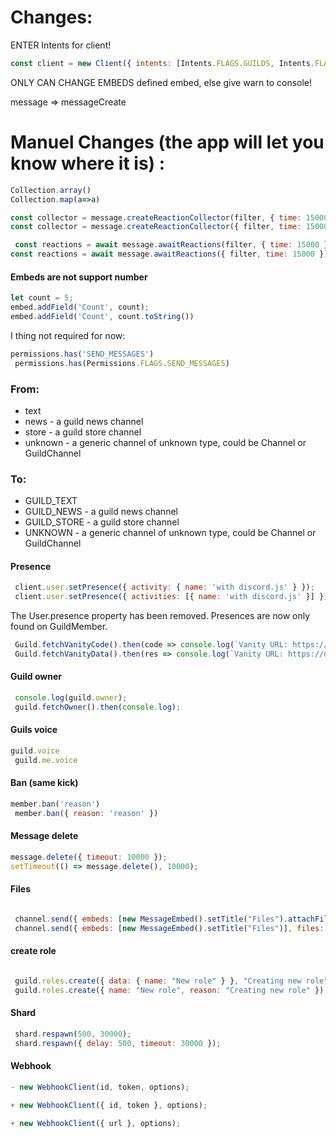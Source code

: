 # Changes:
ENTER Intents for client!


```js
const client = new Client({ intents: [Intents.FLAGS.GUILDS, Intents.FLAGS.GUILD_MESSAGES, Intents.FLAGS.GUILD_MEMBERS, Intents.FLAGS.GUILD_PRESENCES, Intents.FLAGS.GUILD_WEBHOOKS, Intents.FLAGS.GUILD_MESSAGE_REACTIONS, Intents.FLAGS.DIRECT_MESSAGES] });
```

ONLY CAN CHANGE EMBEDS defined embed, else give warn to console!

message => messageCreate

# Manuel Changes (the app will let you know where it is) :

```js
Collection.array()
Collection.map(a=>a)
```


```js
const collector = message.createReactionCollector(filter, { time: 15000 });
const collector = message.createReactionCollector({ filter, time: 15000 });

 const reactions = await message.awaitReactions(filter, { time: 15000 });
const reactions = await message.awaitReactions({ filter, time: 15000 });
```


#### Embeds are not support number
```js
let count = 5;
embed.addField('Count', count);
embed.addField('Count', count.toString())
```

I thing not required for now:
```js
permissions.has('SEND_MESSAGES')
 permissions.has(Permissions.FLAGS.SEND_MESSAGES) 

```

### From:
- text 
- news - a guild news channel
- store - a guild store channel
- unknown - a generic channel of unknown type, could be Channel or GuildChannel
### To:
- GUILD_TEXT
- GUILD_NEWS - a guild news channel
- GUILD_STORE - a guild store channel
- UNKNOWN - a generic channel of unknown type, could be Channel or GuildChannel

#### Presence
```js
 client.user.setPresence({ activity: { name: 'with discord.js' } });
 client.user.setPresence({ activities: [{ name: 'with discord.js' }] });
```
The User.presence property has been removed. Presences are now only found on GuildMember.

```js
 Guild.fetchVanityCode().then(code => console.log(`Vanity URL: https://discord.gg/${code}`));
 Guild.fetchVanityData().then(res => console.log(`Vanity URL: https://discord.gg/${res.code} with ${res.uses} uses`));

```

#### Guild owner 
```js
 console.log(guild.owner);
 guild.fetchOwner().then(console.log);
```

#### Guils voice
```js
guild.voice
 guild.me.voice
```

#### Ban (same kick)
```js
member.ban('reason')
 member.ban({ reason: 'reason' })

```

#### Message delete
```js
message.delete({ timeout: 10000 });
setTimeout(() => message.delete(), 10000);

```

#### Files
```js

 channel.send({ embeds: [new MessageEmbed().setTitle("Files").attachFiles(file)] })
 channel.send({ embeds: [new MessageEmbed().setTitle("Files")], files: [file] })
```

#### create role
```js

 guild.roles.create({ data: { name: "New role" } }, "Creating new role");
 guild.roles.create({ name: "New role", reason: "Creating new role" })
```

#### Shard
```js
 shard.respawn(500, 30000);
 shard.respawn({ delay: 500, timeout: 30000 });
```



#### Webhook
```js
- new WebhookClient(id, token, options);

+ new WebhookClient({ id, token }, options);

+ new WebhookClient({ url }, options);

```
